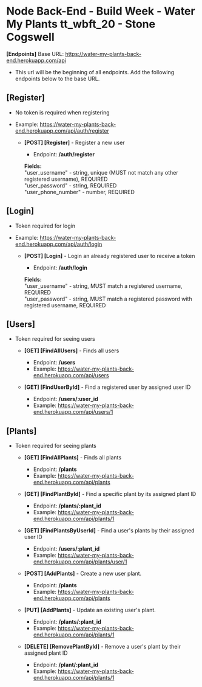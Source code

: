 # Node Back-End - Build Week - Water My Plants tt_wbft_20 - Stone Cogswell

**[Endpoints]** Base URL: https://water-my-plants-back-end.herokuapp.com/api

- This url will be the beginning of all endpoints. Add the following endpoints below to the base URL.

## [Register]

- No token is required when registering
- Example: https://water-my-plants-back-end.herokuapp.com/api/auth/register

  - **[POST] [Register]** - Register a new user </br>

    - Endpoint: **/auth/register**

    **Fields:** </br>
    "user_username" - string, unique (MUST not match any other registered username), REQUIRED </br>
    "user_password" - string, REQUIRED </br>
    "user_phone_number" - number, REQUIRED </br>

## [Login]

- Token required for login
- Example: https://water-my-plants-back-end.herokuapp.com/api/auth/login

  - **[POST] [Login]** - Login an already registered user to receive a token </br>

    - Endpoint: **/auth/login**

    **Fields:** </br>
    "user_username" - string, MUST match a registered username, REQUIRED </br>
    "user_password" - string, MUST match a registered password with registered username, REQUIRED </br>

## [Users]

- Token required for seeing users

  - **[GET] [FindAllUsers]** - Finds all users </br>

    - Endpoint: **/users**
    - Example: https://water-my-plants-back-end.herokuapp.com/api/users

  - **[GET] [FindUserById]** - Find a registered user by assigned user ID </br>
    - Endpoint: **/users/:user_id**
    - Example: https://water-my-plants-back-end.herokuapp.com/api/users/1

## [Plants]

- Token required for seeing plants

  - **[GET] [FindAllPlants]** - Finds all plants </br>

    - Endpoint: **/plants**
    - Example: https://water-my-plants-back-end.herokuapp.com/api/plants

  - **[GET] [FindPlantById]** - Find a specific plant by its assigned plant ID </br>

    - Endpoint: **/plants/:plant_id**
    - Example: https://water-my-plants-back-end.herokuapp.com/api/plants/1

  - **[GET] [FindPlantsByUserId]** - Find a user's plants by their assigned user ID </br>

    - Endpoint: **/users/:plant_id**
    - Example: https://water-my-plants-back-end.herokuapp.com/api/plants/user/1

  - **[POST] [AddPlants]** - Create a new user plant. </br>

    - Endpoint: **/plants**
    - Example: https://water-my-plants-back-end.herokuapp.com/api/plants

  - **[PUT] [AddPlants]** - Update an existing user's plant. </br>

    - Endpoint: **/plants/:plant_id**
    - Example: https://water-my-plants-back-end.herokuapp.com/api/plants/1

  - **[DELETE] [RemovePlantById]** - Remove a user's plant by their assigned plant ID </br>

    - Endpoint: **/plant/:plant_id**
    - Example: https://water-my-plants-back-end.herokuapp.com/api/plants/1
